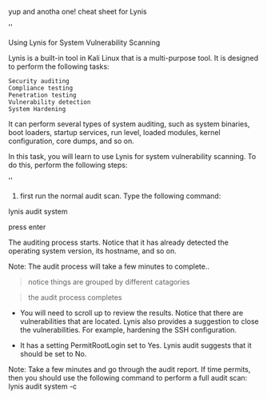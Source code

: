  yup and anotha one! cheat sheet for Lynis

''

Using Lynis for System Vulnerability Scanning

Lynis is a built-in tool in Kali Linux that is a multi-purpose tool. It is designed to perform the following tasks:

    Security auditing
    Compliance testing
    Penetration testing
    Vulnerability detection
    System Hardening

It can perform several types of system auditing, such as system binaries, boot loaders, startup services, run level, loaded modules, kernel configuration, core dumps, and so on.

In this task, you will learn to use Lynis for system vulnerability scanning. To do this, perform the following steps:

''

1. first run the normal audit scan. Type the following command:

lynis audit system

press enter

The auditing process starts. Notice that it has already detected the operating system version, its hostname, and so on.

Note: The audit process will take a few minutes to complete..

> notice things are grouped by different catagories

> the audit process completes


- You will need to scroll up to review the results. Notice that there are vulnerabilities that are located. Lynis also provides a suggestion to close the vulnerabilities. For example, hardening the SSH configuration.

-  It has a setting PermitRootLogin set to Yes. Lynis audit suggests that it should be set to No.

Note: Take a few minutes and go through the audit report. If time permits, then you should use the following command to perform a full audit scan: lynis audit system -c
